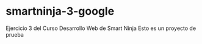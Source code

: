 # smartninja-3-google
Ejercicio 3 del Curso Desarrollo Web de Smart Ninja
Esto es un proyecto de prueba
